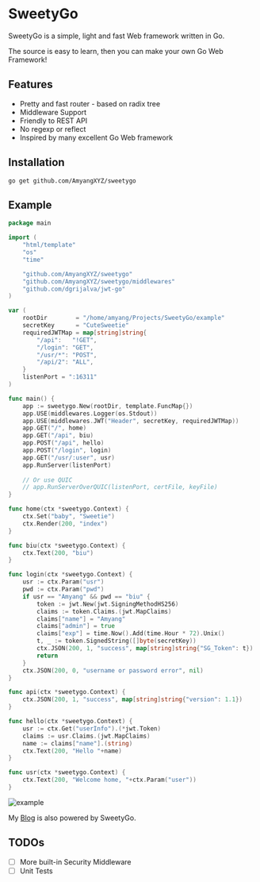 # SweetyGo

SweetyGo is a simple, light and fast Web framework written in Go. 

The source is easy to learn, then you can make your own Go Web Framework!

## Features

- Pretty and fast router - based on radix tree
- Middleware Support
- Friendly to REST API
- No regexp or reflect
- Inspired by many excellent Go Web framework

## Installation

`go get github.com/AmyangXYZ/sweetygo`

## Example

```go
package main

import (
	"html/template"
	"os"
	"time"

	"github.com/AmyangXYZ/sweetygo"
	"github.com/AmyangXYZ/sweetygo/middlewares"
	"github.com/dgrijalva/jwt-go"
)

var (
	rootDir        = "/home/amyang/Projects/SweetyGo/example"
	secretKey      = "CuteSweetie"
	requiredJWTMap = map[string]string{
		"/api":   "!GET",
		"/login": "GET",
		"/usr/*": "POST",
		"/api/2": "ALL",
	}
	listenPort = ":16311"
)

func main() {
	app := sweetygo.New(rootDir, template.FuncMap{})
	app.USE(middlewares.Logger(os.Stdout))
	app.USE(middlewares.JWT("Header", secretKey, requiredJWTMap))
	app.GET("/", home)
	app.GET("/api", biu)
	app.POST("/api", hello)
	app.POST("/login", login)
	app.GET("/usr/:user", usr)
    app.RunServer(listenPort)
    
    // Or use QUIC
    // app.RunServerOverQUIC(listenPort, certFile, keyFile)
}

func home(ctx *sweetygo.Context) {
	ctx.Set("baby", "Sweetie")
	ctx.Render(200, "index")
}

func biu(ctx *sweetygo.Context) {
	ctx.Text(200, "biu")
}

func login(ctx *sweetygo.Context) {
	usr := ctx.Param("usr")
	pwd := ctx.Param("pwd")
	if usr == "Amyang" && pwd == "biu" {
		token := jwt.New(jwt.SigningMethodHS256)
		claims := token.Claims.(jwt.MapClaims)
		claims["name"] = "Amyang"
		claims["admin"] = true
		claims["exp"] = time.Now().Add(time.Hour * 72).Unix()
		t, _ := token.SignedString([]byte(secretKey))
		ctx.JSON(200, 1, "success", map[string]string{"SG_Token": t})
		return
	}
	ctx.JSON(200, 0, "username or password error", nil)
}

func api(ctx *sweetygo.Context) {
	ctx.JSON(200, 1, "success", map[string]string{"version": 1.1})
}

func hello(ctx *sweetygo.Context) {
	usr := ctx.Get("userInfo").(*jwt.Token)
	claims := usr.Claims.(jwt.MapClaims)
	name := claims["name"].(string)
	ctx.Text(200, "Hello "+name)
}

func usr(ctx *sweetygo.Context) {
	ctx.Text(200, "Welcome home, "+ctx.Param("user"))
}


```

![example](https://raw.githubusercontent.com/AmyangXYZ/sweetygo/master/example/example.png)

My [Blog](https://amyang.xyz) is also powered by SweetyGo.

## TODOs

- [ ] More built-in Security Middleware
- [ ] Unit Tests
